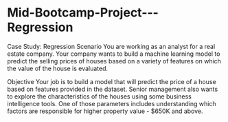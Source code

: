 # Mid-Bootcamp-Project---Regression
Case Study: Regression
Scenario
You are working as an analyst for a real estate company. Your company wants to build a machine learning model to predict the selling prices of houses based on a variety of features on which the value of the house is evaluated.

Objective
Your job is to build a model that will predict the price of a house based on features provided in the dataset. Senior management also wants to explore the characteristics of the houses using some business intelligence tools. One of those parameters includes understanding which factors are responsible for higher property value - $650K and above.

